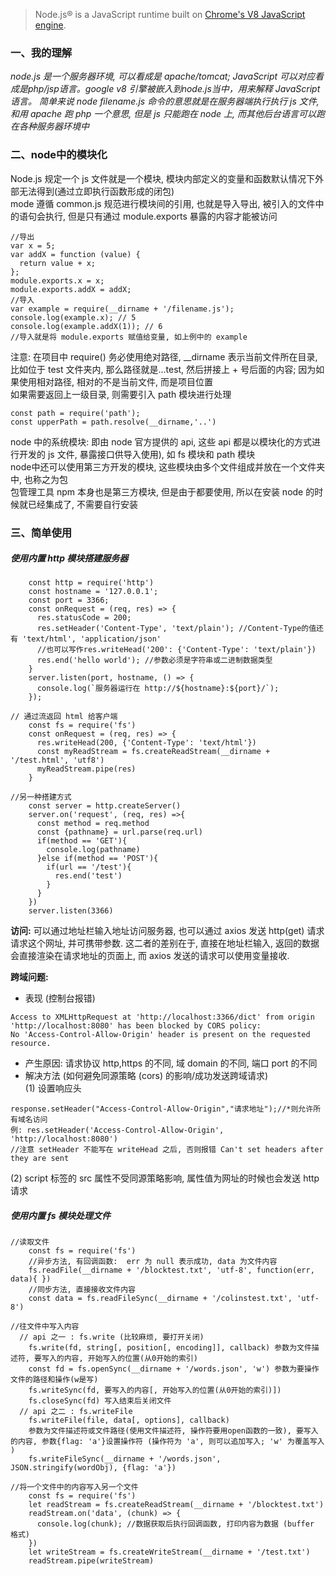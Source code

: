 >Node.js® is a JavaScript runtime built on [Chrome's V8 JavaScript engine](https://v8.dev/).
### 一、我的理解
*node.js 是一个服务器环境, 可以看成是 apache/tomcat; JavaScript 可以对应看成是php/jsp语言。google v8 引擎被嵌入到node.js当中，用来解释 JavaScript 语言。
简单来说 node filename.js 命令的意思就是在服务器端执行执行 js 文件, 和用 apache 跑 php 一个意思, 但是 js 只能跑在 node 上, 而其他后台语言可以跑在各种服务器环境中*

### 二、node中的模块化
Node.js 规定一个 js 文件就是一个模块, 模块内部定义的变量和函数默认情况下外部无法得到(通过立即执行函数形成的闭包)  
mode 遵循 common.js 规范进行模块间的引用, 也就是导入导出, 被引入的文件中的语句会执行, 但是只有通过 module.exports 暴露的内容才能被访问
```
//导出
var x = 5;
var addX = function (value) {
  return value + x;
};
module.exports.x = x;
module.exports.addX = addX;
//导入
var example = require(__dirname + '/filename.js');
console.log(example.x); // 5
console.log(example.addX(1)); // 6
//导入就是将 module.exports 赋值给变量, 如上例中的 example
```

注意: 在项目中 require() 务必使用绝对路径, __dirname 表示当前文件所在目录, 比如位于 test 文件夹内, 那么路径就是...test, 然后拼接上 + 号后面的内容; 因为如果使用相对路径, 相对的不是当前文件, 而是项目位置  
如果需要返回上一级目录, 则需要引入 path 模块进行处理
```
const path = require('path');
const upperPath = path.resolve(__dirname,'..')
```

node 中的系统模块: 即由 node 官方提供的 api, 这些 api 都是以模块化的方式进行开发的 js 文件, 暴露接口供导入使用), 如 fs 模块和 path 模块  
node中还可以使用第三方开发的模块, 这些模块由多个文件组成并放在一个文件夹中, 也称之为包  
包管理工具 npm 本身也是第三方模块, 但是由于都要使用, 所以在安装 node 的时候就已经集成了, 不需要自行安装

### 三、简单使用
##### 使用内置 http 模块搭建服务器
```
    const http = require('http') 
    const hostname = '127.0.0.1';
    const port = 3366;
    const onRequest = (req, res) => {
      res.statusCode = 200;
      res.setHeader('Content-Type', 'text/plain'); //Content-Type的值还有 'text/html', 'application/json'
      //也可以写作res.writeHead('200': {'Content-Type': 'text/plain'})
      res.end('hello world'); //参数必须是字符串或二进制数据类型
    }
    server.listen(port, hostname, () => {
      console.log(`服务器运行在 http://${hostname}:${port}/`);
    });    
```
```
// 通过流返回 html 给客户端
    const fs = require('fs')
    const onRequest = (req, res) => {
      res.writeHead(200, {'Content-Type': 'text/html'})  
      const myReadStream = fs.createReadStream(__dirname + '/test.html', 'utf8')
      myReadStream.pipe(res)
    }
```
```
//另一种搭建方式
    const server = http.createServer()
    server.on('request', (req, res) =>{ 
      const method = req.method
      const {pathname} = url.parse(req.url)
      if(method == 'GET'){
        console.log(pathname)
      }else if(method == 'POST'){
        if(url == '/test'){
          res.end('test')
        }
      }  
    })
    server.listen(3366)    
```
**访问:**
可以通过地址栏输入地址访问服务器, 也可以通过 axios 发送 http(get) 请求请求这个网址, 并可携带参数. 这二者的差别在于, 直接在地址栏输入, 返回的数据会直接渲染在请求地址的页面上, 而 axios 发送的请求可以使用变量接收.

**跨域问题:**
- 表现 (控制台报错)
```
Access to XMLHttpRequest at 'http://localhost:3366/dict' from origin 'http://localhost:8080' has been blocked by CORS policy:
No 'Access-Control-Allow-Origin' header is present on the requested resource.
```
- 产生原因: 请求协议 http,https 的不同, 域 domain 的不同, 端口 port 的不同
- 解决方法 (如何避免同源策略 (cors) 的影响/成功发送跨域请求)  
(1) 设置响应头
```
response.setHeader("Access-Control-Allow-Origin","请求地址");//*则允许所有域名访问
例: res.setHeader('Access-Control-Allow-Origin', 'http://localhost:8080')
//注意 setHeader 不能写在 writeHead 之后, 否则报错 Can't set headers after they are sent
```
(2) script 标签的 src 属性不受同源策略影响, 属性值为网址的时候也会发送 http 请求

##### 使用内置 fs 模块处理文件
```
//读取文件
    const fs = require('fs') 
    //异步方法, 有回调函数:  err 为 null 表示成功, data 为文件内容
    fs.readFile(__dirname + '/blocktest.txt', 'utf-8', function(err, data){ }) 
    //同步方法, 直接接收文件内容
    const data = fs.readFileSync(__dirname + '/colinstest.txt', 'utf-8') 
```
```
//往文件中写入内容
  // api 之一 : fs.write (比较麻烦, 要打开关闭)
    fs.write(fd, string[, position[, encoding]], callback) 参数为文件描述符, 要写入的内容, 开始写入的位置(从0开始的索引)      
    const fd = fs.openSync(__dirname + '/words.json', 'w') 参数为要操作文件的路径和操作(w是写)
    fs.writeSync(fd, 要写入的内容[, 开始写入的位置(从0开始的索引)])
    fs.closeSync(fd) 写入结束后关闭文件
  // api 之二 : fs.writeFile
    fs.writeFile(file, data[, options], callback) 
    参数为文件描述符或文件路径(使用文件描述符, 操作符要用open函数的一致), 要写入的内容, 参数{flag: 'a'}设置操作符 (操作符为 'a', 则可以追加写入; 'w' 为覆盖写入   )
    fs.writeFileSync(__dirname + '/words.json', JSON.stringify(wordObj), {flag: 'a'})
```
```
//将一个文件中的内容写入另一个文件 
    const fs = require('fs') 
    let readStream = fs.createReadStream(__dirname + '/blocktest.txt')
    readStream.on('data', (chunk) => {
      console.log(chunk); //数据获取后执行回调函数, 打印内容为数据 (buffer 格式)
    })
    let writeStream = fs.createWriteStream(__dirname + '/test.txt')
    readStream.pipe(writeStream)      
```

